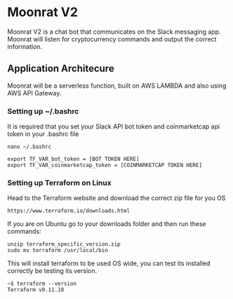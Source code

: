 # Moonrat V2
Moonrat V2 is a chat bot that communicates on the Slack messaging app.
Moonrat will listen for cryptocurrency commands and output the correct information.

## Application Architecure
Moonrat will be a serverless function, built on AWS LAMBDA and also using AWS API Gateway.

### Setting up ~/.bashrc 
It is required that you set your Slack API bot token and coinmarketcap api token in your .bashrc file

```
nano ~/.bashrc
```

```
export TF_VAR_bot_token = [BOT TOKEN HERE]
export TF_VAR_coinmarketcap_token = [COINMARKETCAP TOKEN HERE]
```
### Setting up Terraform on Linux
Head to the Terraform website and download the correct zip file for you OS
```
https://www.terraform.io/downloads.html
```
If you are on Ubuntu go to your downloads folder and then run these commands:
```
unzip terraform_specific_version.zip
sudo mv terraform /usr/local/bin
```
This will install terraform to be used OS wide, you can test its installed correctly be testing its version.
```
~$ terraform --version
Terraform v0.11.10
```